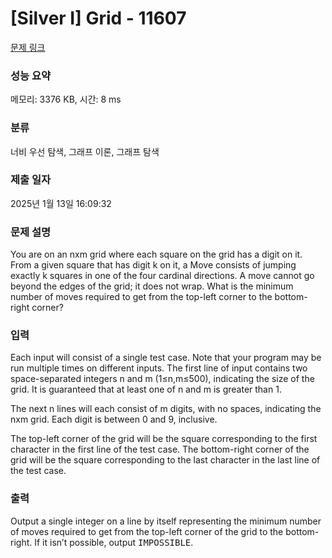 # [Silver I] Grid - 11607 

[문제 링크](https://www.acmicpc.net/problem/11607) 

### 성능 요약

메모리: 3376 KB, 시간: 8 ms

### 분류

너비 우선 탐색, 그래프 이론, 그래프 탐색

### 제출 일자

2025년 1월 13일 16:09:32

### 문제 설명

<p>You are on an nxm grid where each square on the grid has a digit on it. From a given square that has digit k on it, a Move consists of jumping exactly k squares in one of the four cardinal directions. A move cannot go beyond the edges of the grid; it does not wrap. What is the minimum number of moves required to get from the top-left corner to the bottom-right corner?</p>

### 입력 

 <p>Each input will consist of a single test case. Note that your program may be run multiple times on different inputs. The first line of input contains two space-separated integers n and m (1≤n,m≤500), indicating the size of the grid. It is guaranteed that at least one of n and m is greater than 1.</p>

<p>The next n lines will each consist of m digits, with no spaces, indicating the nxm grid. Each digit is between 0 and 9, inclusive.</p>

<p>The top-left corner of the grid will be the square corresponding to the first character in the first line of the test case. The bottom-right corner of the grid will be the square corresponding to the last character in the last line of the test case.</p>

### 출력 

 <p>Output a single integer on a line by itself representing the minimum number of moves required to get from the top-left corner of the grid to the bottom-right. If it isn’t possible, output <span style="font-family:monospace">IMPOSSIBLE</span>.</p>

